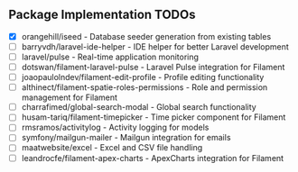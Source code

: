 ## Package Implementation TODOs

- [X] orangehill/iseed - Database seeder generation from existing tables
- [ ] barryvdh/laravel-ide-helper - IDE helper for better Laravel development
- [ ] laravel/pulse - Real-time application monitoring
- [ ] dotswan/filament-laravel-pulse - Laravel Pulse integration for Filament
- [ ] joaopaulolndev/filament-edit-profile - Profile editing functionality
- [ ] althinect/filament-spatie-roles-permissions - Role and permission management for Filament
- [ ] charrafimed/global-search-modal - Global search functionality
- [ ] husam-tariq/filament-timepicker - Time picker component for Filament
- [ ] rmsramos/activitylog - Activity logging for models
- [ ] symfony/mailgun-mailer - Mailgun integration for emails
- [ ] maatwebsite/excel - Excel and CSV file handling
- [ ] leandrocfe/filament-apex-charts - ApexCharts integration for Filament
